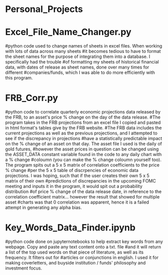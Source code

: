 # Personal_Projects

#  Excel_File_Name_Changer.py
#python code used to change names of sheets in excel files. When working with lots of data across many sheets
#it becomes tedious to have to format the sheet names for the purpose of integrating them into a database. I specifically had the trouble 
#of formatting my sheets of historical financial data, with dates of release as sheet names, done over many times for different 
#companies/funds, which I was able to do more efficiently with this program. 


#  FRB_Corr.py
#python code to correlate quarterly economic projections data released by the FRB, to an asset's price % change on the day of the data release.
#The program takes in the FRB projections from an excel file I copied and pasted in html format's tables give by the FRB website. 
#The FRB data includes the current projections as well as the previous projections, and I attempted to see if the discrepancy in projections
#have a statistically predictable impact on the % change of an asset on that day. The asset file I used is the daily of gold futures, 
#however the asset prices in question can be changed using the ASSET_DATA constant variable found in the code to any daily chart with a % change 
#coloumn (you can make the % change coloumn yourself too). The program spits out a 5 x 5 matrix of correlation coefficients to the price % change 
#per the 5 x 5 table of discrpencies of economic data projections. I was hoping, such that if the user creates their own 5 x 5 matrix of their own 
#predictions of discrepancies in the upcoming FOMC meeting and inputs it in the program, it would spit out a probability distribution
#of price % change of the data release date, in reference to the correlation coefficient matrix... however the result that showed for multiple asset
#charts was that 0 correlation was apparent, hence it is a failed attempt in generating any alpha bias.

#  Key_Words_Data_Finder.ipynb
#python code done on jupyternotebooks to help extract key words from any webpage. Copy and paste any text content onto a txt. file
#and it will return a list of the top used words on that piece of literature, as well as its frequency. It filters out for
#articles or conjunctions in english. I used it for making coverletters, and buyside institution / funds' philosophy and investment focus. 
